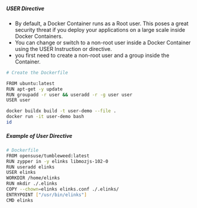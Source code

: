 ##### USER Directive
- By default, a Docker Container runs as a Root user. This poses a great security threat if you deploy your applications on a large scale inside Docker Containers.
- You can change or switch to a non-root user inside a Docker Container using the USER Instruction or directive.
- you first need to create a non-root user and a group inside the Container.

``````sh
# Create the Dockerfile

FROM ubuntu:latest
RUN apt-get -y update
RUN groupadd -r user && useradd -r -g user user
USER user

docker buildx build -t user-demo --file .
docker run -it user-demo bash
id

``````
##### Example of User Directive


``````sh
# Dockerfile
FROM opensuse/tumbleweed:latest
RUN zypper in -y elinks libmozjs-102-0
RUN useradd elinks
USER elinks
WORKDIR /home/elinks
RUN mkdir ./.elinks
COPY --chown=elinks elinks.conf ./.elinks/
ENTRYPOINT ["/usr/bin/elinks"]
CMD elinks


``````
